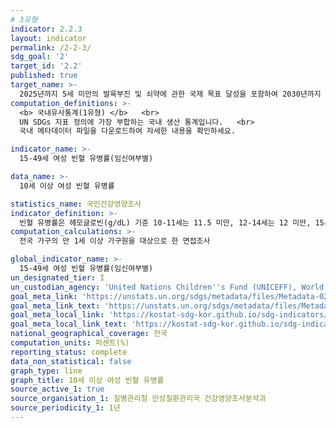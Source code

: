 ```yaml
---
# 3유형
indicator: 2.2.3
layout: indicator
permalink: /2-2-3/
sdg_goal: '2'
target_id: '2.2'
published: true
target_name: >-
  2025년까지 5세 미만의 발육부진 및 쇠약에 관한 국제 목표 달성을 포함하여 2030년까지 모든 형태의 영양 부족을 종식시키고 여성 청소년, 임산부, 수유여성 및 노년층의 영양상태 개선
computation_definitions: >-
  <b> 국내유사통계(1유형) </b>   <br>
  UN SDGs 지표 정의에 가장 부합하는 국내 생산 통계입니다.   <br>
  국내 메타데이터 파일을 다운로드하여 자세한 내용을 확인하세요.

indicator_name: >-
  15-49세 여성 빈혈 유병률(임신여부별)

data_name: >-
  10세 이상 여성 빈혈 유병률

statistics_name: 국민건강영양조사
indicator_definition: >-
  빈혈 유병률은 헤모글로빈(g/dL) 기준 10-11세는 11.5 미만, 12-14세는 12 미만, 15세 이상 비임신 여성은 12 미만, 15세 이상 임신 여성은 11 미만인 경우임
computation_calculations: >-
  전국 가구의 만 1세 이상 가구원을 대상으로 한 면접조사

global_indicator_name: >-
  15-49세 여성 빈혈 유병률(임신여부별)
un_designated_tier: I
un_custodian_agency: 'United Nations Children''s Fund (UNICEFF), World Health Organisation (WHO)'
goal_meta_link: 'https://unstats.un.org/sdgs/metadata/files/Metadata-02-02-03.pdf'
goal_meta_link_text: 'https://unstats.un.org/sdgs/metadata/files/Metadata-02-02-03.pdf'
goal_meta_local_link: 'https://kostat-sdg-kor.github.io/sdg-indicators/public/data/Metadata-02-02-03_KOR.pdf'
goal_meta_local_link_text: 'https://kostat-sdg-kor.github.io/sdg-indicators/public/data/Metadata-02-02-03_KOR.pdf'
national_geographical_coverage: 전국
computation_units: 퍼센트(%)
reporting_status: complete
data_non_statistical: false
graph_type: line
graph_title: 10세 이상 여성 빈혈 유병률
source_active_1: true
source_organisation_1: 질병관리청 만성질환관리국 건강영양조사분석과
source_periodicity_1: 1년
---
```


